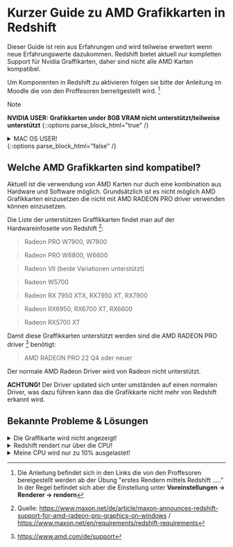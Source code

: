 

# Kurzer Guide zu AMD Grafikkarten in Redshift
Dieser Guide ist rein aus Erfahrungen und wird teilweise erweitert wenn neue Erfahrungswerte dazukommen.
Redshift bietet aktuell nur kompletten Support für Nvidia Graffikarten, daher sind nicht alle AMD Karten kompatibel.

Um Komponenten in Redshift zu aktivieren folgen sie bitte der Anleitung im Moodle die von den Proffesoren berreitgestellt wird. [^3]

> [!NOTE]
> **NVIDIA USER: Grafikkarten under 8GB VRAM nicht unterstützt/teilweise unterstützt**
{::options parse_block_html="true" /}
<details>
  <summary>MAC OS USER!</summary>
  
    Der Amd support ist etwas kompliztierter das dieser auch mit direkt mit der Version von Redshift zusammenhängt.

    Grundsätzlich ist folgende Liste unterstützt: 

    **MacBook Pro**

    > Radeon Pro Vega 16/20
    > Radeon Pro 5500M/5600M

    **iMac**

    > Radeon Pro Vega 48
    > Radeon Pro 5500 XT/5700/5700 XT

    **iMac Pro**

    > Radeon Pro Vega 56/64

    **MacPro**

    > Radeon Pro Vega II / Vega II Duo
    > Radeon Pro W5500X/W5700X
    > Radeon RX 6800/6800 XT/6900 XT
    > Radeon W6800X MPX
    > Thunderbolt eGPUs

    > Radeon RX Vega 56/64
    > Radeon Pro WX 9100
    > Radeon VII
    > Radeon RX 5500/5500 XT/5600 XT/5700/5700 XT
    > Radeon RX 6800/6800 XT/6900 XT
    > Radeon W6800X MPX

    > [!CAUTION]
    > Die Angegebene Thunderbolt eGPU hat klarerweise eine Nvidia oder Radeon Karte aus der List zu sein. Bei Nvidia ist darauf zu achten das diese unter MacOS vermutlich NICHT unterstützt sind. 
</details>
{::options parse_block_html="false" /}

## Welche AMD Grafikkarten sind kompatibel?
Aktuell ist die verwendung von AMD Karten nur duch eine kombination aus Hardware und Software möglich.
Grundsätzlich ist es nicht möglich AMD Grafikkarten einzusetzen die nicht mit AMD RADEON PRO driver verwenden können einzusetzen. 

  Die Liste der unterstützen Graffikkarten findet man auf der Hardwareinfoseite von Redshift [^1]: 
  > Radeon PRO W7900, W7800

  > Radeon PRO W6800, W6600

  > Radeon VII (beide Variationen unterstützt)

  > Radeon W5700

  > Radeon RX 7950 XTX, RX7950 XT, RX7900

  > Radeon RX6950, RX6700 XT, RX6600

  > Radeon RX5700 XT

  Damit diese Graffikkarten unterstützt werden sind die AMD RADEON PRO driver [^2] benötigt:

  > AMD RADEON PRO 22 Q4 oder neuer

  Der normale AMD Radeon Driver wird von Radeon nicht unterstützt. 

  **ACHTUNG!** Der Driver updated sich unter umständen auf einen normalen Driver, was dazu führen kann das die     Grafikkarte nicht mehr von Redshift erkannt wird.
  
## Bekannte Probleme & Lösungen
<details>
  <summary>Die Graffikarte wird nicht angezeigt!</summary>
  
    + Keine kompatible Graffikarte --> überprüfe auf kompabilität
    + falscher Driver --> überpüfe ob der richtige Driver instaliert ist
    
    
    > [!TIP]
    > Manche Redshift Versionen sind stabiler / laufen besser als andere. Falls ein Problem bestehend bleibt, teste eine andere Version. 
  
</details>

<details>
  <summary>Redshift rendert nur über die CPU!</summary>
  
    + keine Graffikkarte ausgewählt --> wähle eine Graffikarte aus ( Voreinstellungen -> Renderer -> rendern | Anleitung Prof.) [^3]

    > [!NOTE]
    > Akutell ein bekannter Fehler ist das Redshift die CPU priotisiert, daher kann es dazu führen das die Grafikkarte nicht voll ausgelastet wird. 

</details>

<details>
  <summary>Meine CPU wird nur zu 10% ausgelastet!</summary>
    
    + Problem in Redshift 

    > [!NOTE]
    > Akutell ein bekannter Fehler ist das Redshift die CPU priotisiert, daher kann es dazu führen das die Grafikkarte nicht voll ausgelastet wird. 

</details>
  






[^1]: Quelle: https://www.maxon.net/de/article/maxon-announces-redshift-support-for-amd-radeon-pro-graphics-on-windows / https://www.maxon.net/en/requirements/redshift-requirements
[^2]: https://www.amd.com/de/support
[^3]: Die Anleitung befindet sich in den Links die von den Proffesoren bereigestellt werden ab der Übung "erstes Rendern mittels Redshift ....." In der Regel befindet sich aber die Einstellung unter **Voreinstellungen -> Renderer -> rendern**
